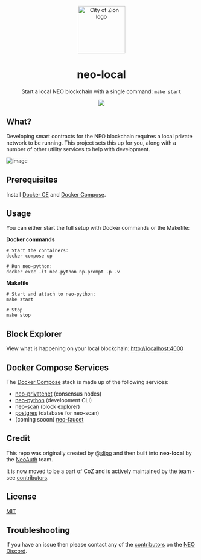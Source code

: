 <p align="center">
  <img
    src="http://res.cloudinary.com/vidsy/image/upload/v1503160820/CoZ_Icon_DARKBLUE_200x178px_oq0gxm.png"
    width="125px"
    alt="City of Zion logo">
</p>

<h1 align="center">neo-local</h1>

<p align="center">
  Start a local NEO blockchain with a single command: <code>make start</code>
</p>

<p align="center">
  <a href="https://travis-ci.org/CityOfZion/neo-local">
    <img src="https://img.shields.io/travis/CityOfZion/neo-local/master.svg">
  </a>
</p>

## What?

Developing smart contracts for the NEO blockchain requires a local private network to be running. This project sets this up for you, along with a number of other utility services to help with development.

![image](https://user-images.githubusercontent.com/2796074/36632958-9247f8ba-198d-11e8-8055-f096141902d9.png)

## Prerequisites

Install [Docker CE](https://www.docker.com/community-edition) and [Docker Compose](https://docs.docker.com/compose/).

## Usage

You can either start the full setup with Docker commands or the Makefile:

**Docker commands**

    # Start the containers:
    docker-compose up
   
    # Run neo-python:
    docker exec -it neo-python np-prompt -p -v

**Makefile**

    # Start and attach to neo-python:
    make start
    
    # Stop
    make stop

## Block Explorer

View what is happening on your local blockchain: [http://localhost:4000](http://localhost:4000)

## Docker Compose Services

The [Docker Compose](https://docs.docker.com/compose/) stack is made up of the following
services:

- [neo-privatenet](https://hub.docker.com/r/cityofzion/neo-privatenet/) (consensus nodes)
- [neo-python](https://github.com/CityOfZion/neo-python) (development CLI)
- [neo-scan](https://github.com/CityOfZion/neo-scan) (block explorer)
- [postgres](https://hub.docker.com/_/postgres/) (database for neo-scan)
- (coming sooon) [neo-faucet](https://github.com/CityOfZion/neo-faucet)

## Credit

This repo was originally created by [@slipo](https://github.com/slipo) and then built into **neo-local** by the [NeoAuth](https://github.com/neoauth) team.

It is now moved to be a part of CoZ and is actively maintained by the team - see [contributors](https://github.com/CityOfZion/neo-local/graphs/contributors).

## License

[MIT](https://github.com/CityOfZion/neo-local/blob/master/LICENSE)

## Troubleshooting

If you have an issue then please contact any of the [contributors](https://github.com/CityOfZion/neo-local/graphs/contributors) on the [NEO Discord](https://discord.cityofzion.io).
